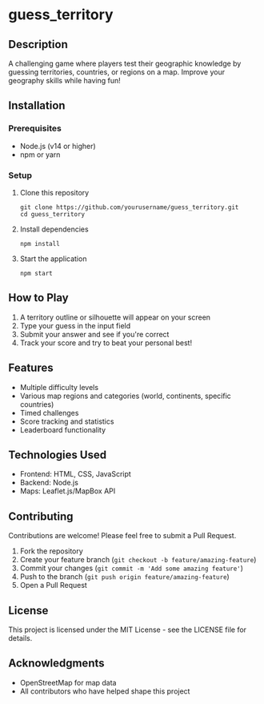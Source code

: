 # guess_territory

## Description
A challenging game where players test their geographic knowledge by guessing territories, countries, or regions on a map. Improve your geography skills while having fun!

## Installation

### Prerequisites
- Node.js (v14 or higher)
- npm or yarn

### Setup
1. Clone this repository
   ```
   git clone https://github.com/yourusername/guess_territory.git
   cd guess_territory
   ```

2. Install dependencies
   ```
   npm install
   ```

3. Start the application
   ```
   npm start
   ```

## How to Play
1. A territory outline or silhouette will appear on your screen
2. Type your guess in the input field
3. Submit your answer and see if you're correct
4. Track your score and try to beat your personal best!

## Features
- Multiple difficulty levels
- Various map regions and categories (world, continents, specific countries)
- Timed challenges
- Score tracking and statistics
- Leaderboard functionality

## Technologies Used
- Frontend: HTML, CSS, JavaScript
- Backend: Node.js
- Maps: Leaflet.js/MapBox API

## Contributing
Contributions are welcome! Please feel free to submit a Pull Request.

1. Fork the repository
2. Create your feature branch (`git checkout -b feature/amazing-feature`)
3. Commit your changes (`git commit -m 'Add some amazing feature'`)
4. Push to the branch (`git push origin feature/amazing-feature`)
5. Open a Pull Request

## License
This project is licensed under the MIT License - see the LICENSE file for details.

## Acknowledgments
- OpenStreetMap for map data
- All contributors who have helped shape this project
